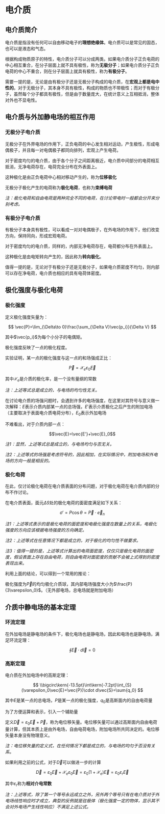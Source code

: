 # 电介质

## 电介质简介

电介质是指没有任何可以自由移动电子的**理想绝缘体**。电介质可以是常见的固态，也可以是液态和气态。

根据构成物质原子的特性，电介质分子可以分成两类。如果电介质分子正负电荷的中心相互重合，在分子层面上就不具有极性，称为**无极分子**；如果电介质分子正负电荷的中心不重合，则在分子层面上就具有极性，称为**有极分子**。

需要一提的是，无论是由有极分子还是无极分子构成的电介质，在**宏观上都是电中性的**。对于无极分子，其本身不具有极性，构成的物质也不带极性；而对于有极分子，虽然每个分子都具有极性，但是由于数量庞大，在统计意义上互相抵消，整体对外也不显电性。

## 电介质与外加静电场的相互作用

### 无极分子电介质

无极分子在外界电场的作用下，正负电荷的中心发生相对运动，产生极性，形成电偶极子，并且每一对电偶极子都同向排列，宏观上产生电荷。

对于密度均匀的电介质，由于各个分子之间距离极近，电介质中间部分的电荷相互抵消，无净电荷存在，电荷完全分布在外表面上。

这种极化是由正负电荷中心相对移动产生的，称为**位移极化**

无极分子极化产生的电荷称为**极化电荷**，也称为**束缚电荷**

*注：极化电荷和自由电荷是两种完全不同的电荷，在讨论带电时一般都会分开来分别考虑。*

### 有极分子电介质

有极分子本身具有极性，可以看成一对对电偶极子，在外电场的作用下，他们改变方向，保持同向，形成宏观电荷。

对于密度均匀的电介质，同样的，内部无净电荷存在，电荷都分布在外表面上。

这种极化是由电矩转向产生的，因此称为**转向极化**。

值得一提的是，无论对于有极分子还是无极分子，如果电介质密度不均匀，则内部可以存在净电荷，电介质也相应的具有电荷体密度。

## 极化强度与极化电荷

### 极化强度

定义极化强度矢量为：

$$
\vec{P}=\lim_{\Delta\to 0}\frac{\sum_{\Delta V}\vec{p_i}}{\Delta V}
$$

其中$\vec{p_i}$为每个小分子的电偶矩。

极化强度反映了一点的极化程度。

实验证明，某一点的极化强度与这一点的和场强成正比：

$$\vec{P}=\mathcal{X}_e \varepsilon_0 \vec{E}$$

其中$\mathcal{X}_e$是介质的极化率，是一个没有量纲的常数

*注：上述等式总是成立的，与电场的均匀性无关。*

在讨论电介质的场强问题时，会遇到许多的电场强度，在这里对其符号与意义做一次解释：$E$表示介质内部某一点的总场强，$E'$表示介质极化之后产生的附加电场（主要取决于表面电介质电荷分布），$E_0$表示外加电场

不难看出，对于介质内部一点：

$$\vec{E}=\vec{E'}+\vec{E}_0$$

*注1：显然，上述等式总是成立的，与电场均匀与否无关。*

*注2：上述等式的场强是考虑符号的，因此相加，在实际情况中，附加电场和外电场的方向一般是相反的。*

### 极化电荷

在此，仅讨论极化电荷在电介质表面的分布问题，对于极化电荷在电介质内部的分布不作讨论。

在电介质表面，面元$\Delta S$处的极化电荷的面密度满足如下关系：

$$\sigma'=P\cos \theta=\vec{P}\cdot \vec{e}_n$$

*注1：上述等式表示的是极化电荷的面密度和电极化强度在数量上的关系，电极化强度的方向应该根据电场强度的方向确定。*

*注2：上述等式在任意情况下都是成立的，对于极化的均匀性不做要求。*

*注3：值得一提的是，上述等式计算出的电荷面密度，仅仅只是极化电荷的面密度，假设表面上存在自由电荷，则自由电荷对面密度的贡献不会被上式得到的密度表现出来。*

利用上面的结论，可以得到一个常用的推论：

极化强度为$\vec{P}$的均匀极化介质球，其内部电场强度大小为$\frac{P}{3\varepsilon_0}$。（无外部电场，总电场就是附加电场）

## 介质中静电场的基本定理

### 环流定理

在外加电场是静电场的条件下，极化电场也是静电场，因此和电场也是静电场，满足环流定理：

$$
\oint \vec{E}\cdot d\vec{l}=0
$$

### 高斯定理

电介质在外加电场中的高斯定理：

$$
\\bigcirc\kern{-13.5pt}\int\kern{-7.2pt}\int_{S}(\varepsilon_0\vec{E}+\vec{P})\cdot d\vec{S}=\sum{q_0}
$$

其中$E$是某一点的总电场，$P$是某一点的极化强度，$q_0$是高斯面内的自由电荷量

为了方便运算和表示，引入一个辅助量

定义$\vec{D}=\varepsilon_0\vec{E}+\vec{P}$，称为电位移矢量。电位移矢量可以通过高斯面内自由电荷量计算，但其本质上是由外电场，自由电荷电场，附加电场所共同决定的。电位移矢量本身没有物理意义。

*注：电位移矢量的定义式，在任何情况下都是成立的，与电场的均匀于否没有关系。*

如果利用之前的公式，对于$\vec{D}$可以做进一步的计算

$$
\vec{D}=\varepsilon_0\vec{E}+\mathcal{X}_e \varepsilon_0 \vec{E}=\varepsilon_0(1+\mathcal{X}_e)\vec{E}=\varepsilon_0\varepsilon_r\vec{E}
$$

其中$\varepsilon_r$称为**相对介电常数**

*注：上述等式，除了第一个等号永远成立之外，另外两个等号只有在电介质对于外电场线性响应时才成立，典型的反例就是驻极体（极化强度一定的物体，显示其不会对外电场产生线性响应）不满足上述公式。*
